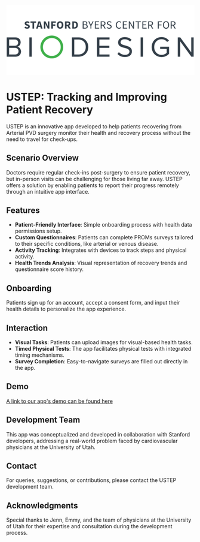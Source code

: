 ![Stanford biodesign](https://github.com/emmyxth/2023-Utah/blob/main/custom-logo.img.full.high.png)
# USTEP: Tracking and Improving Patient Recovery

USTEP is an innovative app developed to help patients recovering from Arterial PVD surgery monitor their health and recovery process without the need to travel for check-ups.


## Scenario Overview

Doctors require regular check-ins post-surgery to ensure patient recovery, but in-person visits can be challenging for those living far away. USTEP offers a solution by enabling patients to report their progress remotely through an intuitive app interface.

## Features

- **Patient-Friendly Interface**: Simple onboarding process with health data permissions setup.
- **Custom Questionnaires**: Patients can complete PROMs surveys tailored to their specific conditions, like arterial or venous disease.
- **Activity Tracking**: Integrates with devices to track steps and physical activity.
- **Health Trends Analysis**: Visual representation of recovery trends and questionnaire score history.

## Onboarding

Patients sign up for an account, accept a consent form, and input their health details to personalize the app experience.

## Interaction

- **Visual Tasks**: Patients can upload images for visual-based health tasks.
- **Timed Physical Tests**: The app facilitates physical tests with integrated timing mechanisms.
- **Survey Completion**: Easy-to-navigate surveys are filled out directly in the app.

## Demo

[A link to our app's demo can be found here](https://drive.google.com/file/d/1UUstzcH4kODQ4Jn5a7PFoMXZ_tNUK6Pr/view?usp=sharing)



## Development Team

This app was conceptualized and developed in collaboration with Stanford developers, addressing a real-world problem faced by cardiovascular physicians at the University of Utah.

## Contact

For queries, suggestions, or contributions, please contact the USTEP development team.


## Acknowledgments

Special thanks to Jenn, Emmy, and the team of physicians at the University of Utah for their expertise and consultation during the development process.
